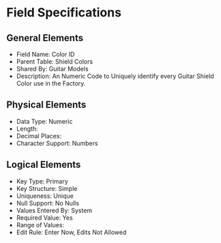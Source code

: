 # Field Specifications

## General Elements

- Field Name: Color ID
- Parent Table: Shield Colors
- Shared By: Guitar Models
- Description: An Numeric Code to Uniquely identify every Guitar Shield Color use in the Factory.

## Physical Elements

- Data Type: Numeric
- Length: 
- Decimal Places: 
- Character Support: Numbers

## Logical Elements

- Key Type: Primary
- Key Structure: Simple
- Uniqueness: Unique
- Null Support: No Nulls
- Values Entered By: System
- Required Value: Yes
- Range of Values: 
- Edit Rule: Enter Now, Edits Not Allowed
